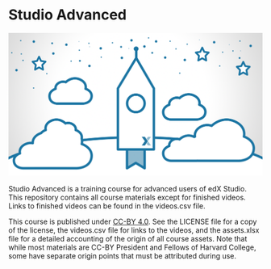 # Studio Advanced

![course image](Course_Image.png)

Studio Advanced is a training course for advanced users of edX Studio. This repository contains all course materials except for finished videos. Links to finished videos can be found in the videos.csv file.

This course is published under [CC-BY 4.0](https://creativecommons.org/licenses/by/4.0/). See the LICENSE file for a copy of the license, the videos.csv file for links to the videos, and the assets.xlsx file for a detailed accounting of the origin of all course assets. Note that while most materials are CC-BY President and Fellows of Harvard College, some have separate origin points that must be attributed during use.
